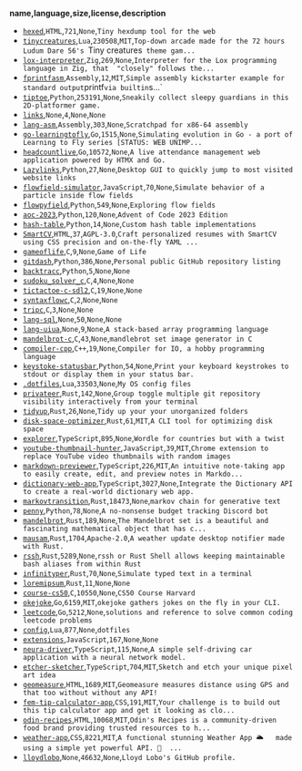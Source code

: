 __name,language,size,license,description__
* [`hexed`](https://github.com/lloydlobo/hexed),`HTML`,`721`,`None`,`Tiny hexdump tool for the web`
* [`tinycreatures`](https://github.com/lloydlobo/tinycreatures),`Lua`,`230508`,`MIT`,`Top-down arcade made for the 72 hours Ludum Dare 56's `Tiny creatures` theme gam...`
* [`lox-interpreter`](https://github.com/lloydlobo/lox-interpreter),`Zig`,`269`,`None`,`Interpreter for the Lox programming language in Zig, that  "closely" follows the...`
* [`fprintfasm`](https://github.com/lloydlobo/fprintfasm),`Assembly`,`12`,`MIT`,` Simple assembly kickstarter example for standard output `printf` via builtin `s...`
* [`tiptoe`](https://github.com/lloydlobo/tiptoe),`Python`,`253191`,`None`,`Sneakily collect sleepy guardians in this 2D-platformer game.`
* [`links`](https://github.com/lloydlobo/links),`None`,`4`,`None`,`None`
* [`lang-asm`](https://github.com/lloydlobo/lang-asm),`Assembly`,`303`,`None`,`Scratchpad for x86-64 assembly`
* [`go-learningtofly`](https://github.com/lloydlobo/go-learningtofly),`Go`,`1515`,`None`,`Simulating evolution in Go - a port of Learning to Fly series [STATUS: WEB UNIMP...`
* [`headcountlive`](https://github.com/lloydlobo/headcountlive),`Go`,`10572`,`None`,`A live attendance management web application powered by HTMX and Go.`
* [`Lazylinks`](https://github.com/lloydlobo/Lazylinks),`Python`,`27`,`None`,`Desktop GUI to quickly jump to most visited website links`
* [`flowfield-simulator`](https://github.com/lloydlobo/flowfield-simulator),`JavaScript`,`70`,`None`,`Simulate behavior of a particle inside flow fields`
* [`flowpyfield`](https://github.com/lloydlobo/flowpyfield),`Python`,`549`,`None`,`Exploring flow fields`
* [`aoc-2023`](https://github.com/lloydlobo/aoc-2023),`Python`,`120`,`None`,`Advent of Code 2023 Edition`
* [`hash-table`](https://github.com/lloydlobo/hash-table),`Python`,`14`,`None`,`Custom hash table implementations`
* [`SmartCV`](https://github.com/lloydlobo/SmartCV),`HTML`,`37`,`AGPL-3.0`,`Craft personalized resumes with SmartCV using CSS precision and on-the-fly YAML ...`
* [`gameoflife`](https://github.com/lloydlobo/gameoflife),`C`,`9`,`None`,`Game of Life`
* [`gitdash`](https://github.com/lloydlobo/gitdash),`Python`,`386`,`None`,`Personal public GitHub repository listing`
* [`backtracc`](https://github.com/lloydlobo/backtracc),`Python`,`5`,`None`,`None`
* [`sudoku_solver_c`](https://github.com/lloydlobo/sudoku_solver_c),`C`,`4`,`None`,`None`
* [`tictactoe-c-sdl2`](https://github.com/lloydlobo/tictactoe-c-sdl2),`C`,`19`,`None`,`None`
* [`syntaxflowc`](https://github.com/lloydlobo/syntaxflowc),`C`,`2`,`None`,`None`
* [`tripc`](https://github.com/lloydlobo/tripc),`C`,`3`,`None`,`None`
* [`lang-sql`](https://github.com/lloydlobo/lang-sql),`None`,`50`,`None`,`None`
* [`lang-uiua`](https://github.com/lloydlobo/lang-uiua),`None`,`9`,`None`,`A stack-based array programming language`
* [`mandelbrot-c`](https://github.com/lloydlobo/mandelbrot-c),`C`,`43`,`None`,`mandlebrot set image generator in C`
* [`compiler-cpp`](https://github.com/lloydlobo/compiler-cpp),`C++`,`19`,`None`,`Compiler for IO, a hobby programming language`
* [`keystoke-statusbar`](https://github.com/lloydlobo/keystoke-statusbar),`Python`,`54`,`None`,`Print your keyboard keystrokes to stdout or display them in your status bar.`
* [`.dotfiles`](https://github.com/lloydlobo/.dotfiles),`Lua`,`33503`,`None`,`My OS config files`
* [`privateer`](https://github.com/lloydlobo/privateer),`Rust`,`142`,`None`,`Group toggle multiple git repository visibility interactively from your terminal`
* [`tidyup`](https://github.com/lloydlobo/tidyup),`Rust`,`26`,`None`,`Tidy up your your unorganized folders`
* [`disk-space-optimizer`](https://github.com/lloydlobo/disk-space-optimizer),`Rust`,`61`,`MIT`,`A CLI tool for optimizing disk space`
* [`explorer`](https://github.com/lloydlobo/explorer),`TypeScript`,`895`,`None`,`Wordle for countries but with a twist`
* [`youtube-thumbnail-hunter`](https://github.com/lloydlobo/youtube-thumbnail-hunter),`JavaScript`,`39`,`MIT`,`Chrome extension to replace YouTube video thumbnails with random images`
* [`markdown-previewer`](https://github.com/lloydlobo/markdown-previewer),`TypeScript`,`226`,`MIT`,`An intuitive note-taking app to easily create, edit, and preview notes in Markdo...`
* [`dictionary-web-app`](https://github.com/lloydlobo/dictionary-web-app),`TypeScript`,`3027`,`None`,`Integrate the Dictionary API to create a real-world dictionary web app.`
* [`markovtransition`](https://github.com/lloydlobo/markovtransition),`Rust`,`18473`,`None`,`markov chain for generative text`
* [`penny`](https://github.com/lloydlobo/penny),`Python`,`78`,`None`,`A no-nonsense budget tracking Discord bot`
* [`mandelbrot`](https://github.com/lloydlobo/mandelbrot),`Rust`,`189`,`None`,`The Mandelbrot set is a beautiful and fascinating mathematical object that has c...`
* [`mausam`](https://github.com/lloydlobo/mausam),`Rust`,`1704`,`Apache-2.0`,`A weather update desktop notifier made with Rust.`
* [`rssh`](https://github.com/lloydlobo/rssh),`Rust`,`5289`,`None`,`rssh or Rust Shell allows keeping maintainable bash aliases from within Rust`
* [`infinityper`](https://github.com/lloydlobo/infinityper),`Rust`,`70`,`None`,`Simulate typed text in a terminal`
* [`loremipsum`](https://github.com/lloydlobo/loremipsum),`Rust`,`11`,`None`,`None`
* [`course-cs50`](https://github.com/lloydlobo/course-cs50),`C`,`10550`,`None`,`CS50 Course Harvard`
* [`okejoke`](https://github.com/lloydlobo/okejoke),`Go`,`6159`,`MIT`,`okejoke gathers jokes on the fly in your CLI.`
* [`leetcode`](https://github.com/lloydlobo/leetcode),`Go`,`5212`,`None`,`solutions and reference to solve common coding leetcode problems`
* [`config`](https://github.com/lloydlobo/config),`Lua`,`877`,`None`,`dotfiles`
* [`extensions`](https://github.com/lloydlobo/extensions),`JavaScript`,`167`,`None`,`None`
* [`neura-driver`](https://github.com/lloydlobo/neura-driver),`TypeScript`,`115`,`None`,`A simple self-driving car application with a neural network model.`
* [`etcher-sketcher`](https://github.com/lloydlobo/etcher-sketcher),`TypeScript`,`704`,`MIT`,`Sketch and etch your unique pixel art idea`
* [`geomeasure`](https://github.com/lloydlobo/geomeasure),`HTML`,`1689`,`MIT`,`Geomeasure measures distance using GPS and that too without without any API!`
* [`fem-tip-calculator-app`](https://github.com/lloydlobo/fem-tip-calculator-app),`CSS`,`191`,`MIT`,`Your challenge is to build out this tip calculator app and get it looking as clo...`
* [`odin-recipes`](https://github.com/lloydlobo/odin-recipes),`HTML`,`10068`,`MIT`,`Odin's Recipes is a community-driven food brand providing trusted resources to h...`
* [`weather-app`](https://github.com/lloydlobo/weather-app),`CSS`,`8221`,`MIT`,`A functional stunning Weather App 🌥️   made using a simple yet powerful API. 👀  ...`
* [`lloydlobo`](https://github.com/lloydlobo/lloydlobo),`None`,`46632`,`None`,`Lloyd Lobo's GitHub profile.`
